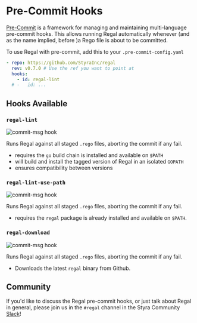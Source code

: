 # Pre-Commit Hooks

[Pre-Commit](https://pre-commit.com) is a framework for managing and maintaining multi-language pre-commit hooks.
This allows running Regal automatically whenever (and as the name implied, before )a Rego file is about to be committed.

To use Regal with pre-commit, add this to your `.pre-commit-config.yaml`

```yaml
- repo: https://github.com/StyraInc/regal
  rev: v0.7.0 # Use the ref you want to point at
  hooks:
    - id: regal-lint
  # -   id: ...
```

## Hooks Available

### `regal-lint`

![commit-msg hook](https://img.shields.io/badge/hook-pre--commit-informational?logo=git)

Runs Regal against all staged `.rego` files, aborting the commit if any fail.

- requires the `go` build chain is installed and available on `$PATH`
- will build and install the tagged version of Regal in an isolated `GOPATH`
- ensures compatibility between versions

### `regal-lint-use-path`

![commit-msg hook](https://img.shields.io/badge/hook-pre--commit-informational?logo=git)

Runs Regal against all staged `.rego` files, aborting the commit if any fail.

- requires the `regal` package is already installed and available on `$PATH`.

### `regal-download`

![commit-msg hook](https://img.shields.io/badge/hook-pre--commit-informational?logo=git)

Runs Regal against all staged `.rego` files, aborting the commit if any fail.

- Downloads the latest `regal` binary from Github.

## Community

If you'd like to discuss the Regal pre-commit hooks, or just talk about Regal in general, please join us in the `#regal`
channel in the Styra Community [Slack](https://communityinviter.com/apps/styracommunity/signup)!
